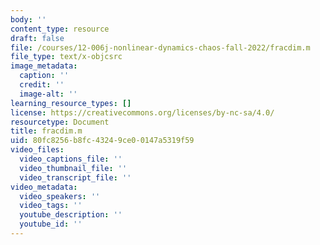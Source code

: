 ```yaml
---
body: ''
content_type: resource
draft: false
file: /courses/12-006j-nonlinear-dynamics-chaos-fall-2022/fracdim.m
file_type: text/x-objcsrc
image_metadata:
  caption: ''
  credit: ''
  image-alt: ''
learning_resource_types: []
license: https://creativecommons.org/licenses/by-nc-sa/4.0/
resourcetype: Document
title: fracdim.m
uid: 80fc8256-b8fc-4324-9ce0-0147a5319f59
video_files:
  video_captions_file: ''
  video_thumbnail_file: ''
  video_transcript_file: ''
video_metadata:
  video_speakers: ''
  video_tags: ''
  youtube_description: ''
  youtube_id: ''
---
```

